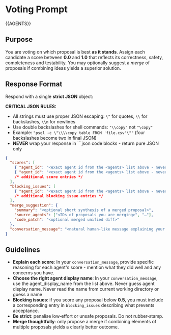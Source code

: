 # Voting Prompt

<agents>{{AGENTS}}</agents>

## Purpose

You are voting on which proposal is best **as it stands**.  Assign each candidate a score between **0.0** and **1.0** that reflects its correctness, safety, completeness and testability.  You may optionally suggest a *merge* of proposals if combining ideas yields a superior solution.

## Response Format

Respond with a single **strict JSON** object:

**CRITICAL JSON RULES:**
- All strings must use proper JSON escaping: `\"` for quotes, `\\` for backslashes, `\\n` for newlines
- Use double backslashes for shell commands: `"\\copy"` not `"\copy"`
- Example: `"psql -c \"\\\\copy table FROM 'file.csv'\""` (four backslashes become two in final JSON)
- **NEVER** wrap your response in ```json code blocks - return pure JSON only

```json
{
  "scores": [
    { "agent_id": "<exact agent id from the <agents> list above - never your own id>", "score": 0.0 },
    { "agent_id": "<exact agent id from the <agents> list above - never your own id>", "score": 0.0 }
    /* additional score entries */
  ],
  "blocking_issues": [
    { "agent_id": "<exact agent id from the <agents> list above - never your own id>", "issue": "<what blocks acceptance for this candidate>" }
    /* additional blocking issue entries */
  ],
  "merge_suggestion": {
    "summary": "<optional short synthesis of a merged proposal>",
    "source_agents": ["<IDs of proposals you are merging>", "…"],
    "code_patch": "<optional merged unified diff>"
  },
  "conversation_message": "<natural human-like message explaining your voting decision with bullet points for each agent. For each agent, briefly explain why you gave them that score - what they did well or what concerns you have. Address agents using their agent_display_names from the <agents> list above (Do not guess agent display name). Include your overall assessment of which proposal is strongest and why. Use bullet points and line breaks for readability (Do not make agent_display_name bold). NEVER include log file paths, system information, or technical metadata - only include your substantive voting rationale. Example: 'My ratings:\n\n• @Claude CLI (0.85) - excellent error handling and safety checks\n• @Gemini CLI (0.72) - solid approach but missing edge case validation  \n• @Codex CLI (0.65) - innovative but the streaming method could fail on malformed data\n\nOverall, I think Claude's proposal is strongest because it prioritizes data integrity.'>"
}
```

## Guidelines

- **Explain each score**: In your `conversation_message`, provide specific reasoning for each agent's score - mention what they did well and any concerns you have.
- **Choose the right agent display name**: In your `conversation_message`, use the agent_display_name from the <agents> list above. Never guess agent display name. Never read the name from current working directory or guess a name
- **Blocking issues**: if you score any proposal below **0.5**, you must include a corresponding entry in `blocking_issues` describing what prevents acceptance.
- **Be strict**: penalise low‑effort or unsafe proposals.  Do not rubber‑stamp.
- **Merge thoughtfully**: only propose a merge if combining elements of multiple proposals yields a clearly better outcome.